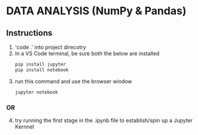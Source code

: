 # DATA ANALYSIS (NumPy & Pandas)

## Instructions

1. 'code .' into project direcotry
2. In a VS Code terminal, be sure both the below are installed
   ```txt
   pip install jupyter
   pip install notebook
   ```
3. run this command and use the browser window
   ```txt
   jupyter notebook
   ```

### OR

4. try running the first stage in the .ipynb file to establish/spin up a Jupyter Kernnel
